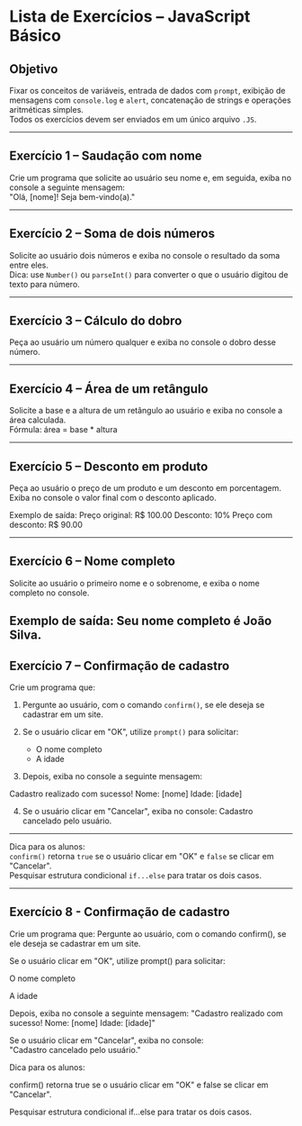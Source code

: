 # Lista de Exercícios – JavaScript Básico

## Objetivo
Fixar os conceitos de variáveis, entrada de dados com `prompt`, exibição de mensagens com `console.log` e `alert`, concatenação de strings e operações aritméticas simples.  
Todos os exercícios devem ser enviados em um único arquivo `.JS`.

---

## Exercício 1 – Saudação com nome

Crie um programa que solicite ao usuário seu nome e, em seguida, exiba no console a seguinte mensagem:  
"Olá, [nome]! Seja bem-vindo(a)."

---

## Exercício 2 – Soma de dois números

Solicite ao usuário dois números e exiba no console o resultado da soma entre eles.  
Dica: use `Number()` ou `parseInt()` para converter o que o usuário digitou de texto para número.

---

## Exercício 3 – Cálculo do dobro

Peça ao usuário um número qualquer e exiba no console o dobro desse número.

---

## Exercício 4 – Área de um retângulo

Solicite a base e a altura de um retângulo ao usuário e exiba no console a área calculada.  
Fórmula: área = base * altura

---

## Exercício 5 – Desconto em produto

Peça ao usuário o preço de um produto e um desconto em porcentagem. Exiba no console o valor final com o desconto aplicado.  

Exemplo de saída:
Preço original: R$ 100.00
Desconto: 10%
Preço com desconto: R$ 90.00

---

## Exercício 6 – Nome completo

Solicite ao usuário o primeiro nome e o sobrenome, e exiba o nome completo no console.  

Exemplo de saída: 
Seu nome completo é João Silva.
---

## Exercício 7 – Confirmação de cadastro

Crie um programa que:

1. Pergunte ao usuário, com o comando `confirm()`, se ele deseja se cadastrar em um site.

2. Se o usuário clicar em "OK", utilize `prompt()` para solicitar:
   - O nome completo
   - A idade

3. Depois, exiba no console a seguinte mensagem:

Cadastro realizado com sucesso!
Nome: [nome]
Idade: [idade]


4. Se o usuário clicar em "Cancelar", exiba no console:
Cadastro cancelado pelo usuário.

---

Dica para os alunos:  
`confirm()` retorna `true` se o usuário clicar em "OK" e `false` se clicar em "Cancelar".  
Pesquisar estrutura condicional `if...else` para tratar os dois casos.

---
##  Exercício 8 - Confirmação de cadastro
Crie um programa que:
Pergunte ao usuário, com o comando confirm(), se ele deseja se cadastrar em um site.

Se o usuário clicar em "OK", utilize prompt() para solicitar:

O nome completo

A idade

Depois, exiba no console a seguinte mensagem:
"Cadastro realizado com sucesso!
  Nome: [nome]
  Idade: [idade]"

Se o usuário clicar em "Cancelar", exiba no console:  
   "Cadastro cancelado pelo usuário."

Dica para os alunos:

confirm() retorna true se o usuário clicar em "OK" e false se clicar em "Cancelar".

Pesquisar estrutura condicional if...else para tratar os dois casos.
